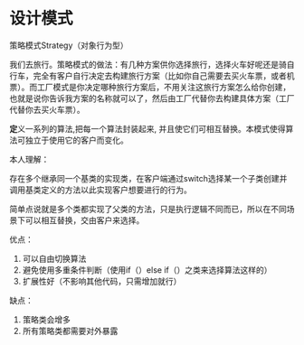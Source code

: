 # 设计模式

策略模式Strategy（对象行为型）

我们去旅行。策略模式的做法：有几种方案供你选择旅行，选择火车好呢还是骑自行车，完全有客户自行决定去构建旅行方案（比如你自己需要去买火车票，或者机票）。而工厂模式是你决定哪种旅行方案后，不用关注这旅行方案怎么给你创建，也就是说你告诉我方案的名称就可以了，然后由工厂代替你去构建具体方案（工厂代替你去买火车票）。



**定**义一系列的算法,把每一个算法封装起来, 并且使它们可相互替换。本模式使得算法可独立于使用它的客户而变化。



本人理解：

存在多个继承同一个基类的实现类，在客户端通过switch选择某一个子类创建并调用基类定义的方法以此实现客户想要进行的行为。



简单点说就是多个类都实现了父类的方法，只是执行逻辑不同而已，所以在不同场景下可以相互替换，交由客户来选择。



优点：

1. 可以自由切换算法
2. 避免使用多重条件判断（使用if（）else if（）之类来选择算法这样的）
3. 扩展性好（不影响其他代码，只需增加就行）



缺点：

1. 策略类会增多
2. 所有策略类都需要对外暴露